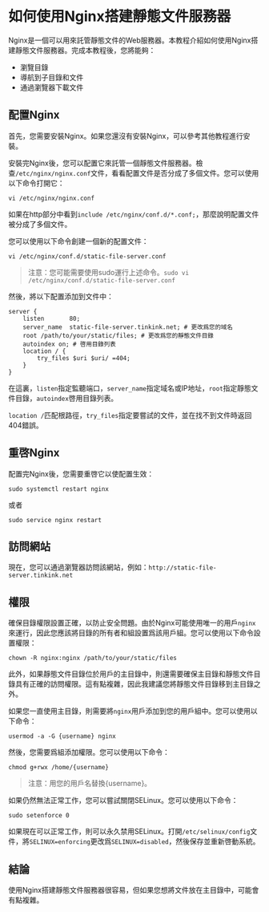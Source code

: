 # 如何使用Nginx搭建靜態文件服務器

Nginx是一個可以用來託管靜態文件的Web服務器。本教程介紹如何使用Nginx搭建靜態文件服務器。完成本教程後，您將能夠：

- 瀏覽目錄
- 導航到子目錄和文件
- 通過瀏覽器下載文件

## 配置Nginx

首先，您需要安裝Nginx。如果您還沒有安裝Nginx，可以參考其他教程進行安裝。

安裝完Nginx後，您可以配置它來託管一個靜態文件服務器。檢查`/etc/nginx/nginx.conf`文件，看看配置文件是否分成了多個文件。您可以使用以下命令打開它：

```
vi /etc/nginx/nginx.conf
```

如果在http部分中看到`include /etc/nginx/conf.d/*.conf;`，那麼說明配置文件被分成了多個文件。

您可以使用以下命令創建一個新的配置文件：

```
vi /etc/nginx/conf.d/static-file-server.conf
```

> 注意：您可能需要使用sudo運行上述命令。`sudo vi /etc/nginx/conf.d/static-file-server.conf`

然後，將以下配置添加到文件中：

```
server {
    listen       80;
    server_name  static-file-server.tinkink.net; # 更改爲您的域名
    root /path/to/your/static/files; # 更改爲您的靜態文件目錄
    autoindex on; # 啓用目錄列表
    location / {
        try_files $uri $uri/ =404;
    }
}
```

在這裏，`listen`指定監聽端口，`server_name`指定域名或IP地址，`root`指定靜態文件目錄，`autoindex`啓用目錄列表。

`location /`匹配根路徑，`try_files`指定要嘗試的文件，並在找不到文件時返回404錯誤。

## 重啓Nginx

配置完Nginx後，您需要重啓它以使配置生效：

```
sudo systemctl restart nginx
```

或者

```
sudo service nginx restart
```

## 訪問網站

現在，您可以通過瀏覽器訪問該網站，例如：`http://static-file-server.tinkink.net`

## 權限

確保目錄權限設置正確，以防止安全問題。由於Nginx可能使用唯一的用戶`nginx`來運行，因此您應該將目錄的所有者和組設置爲該用戶組。您可以使用以下命令設置權限：

```
chown -R nginx:nginx /path/to/your/static/files
```

此外，如果靜態文件目錄位於用戶的主目錄中，則還需要確保主目錄和靜態文件目錄具有正確的訪問權限。這有點複雜，因此我建議您將靜態文件目錄移到主目錄之外。

如果您一直使用主目錄，則需要將`nginx`用戶添加到您的用戶組中。您可以使用以下命令：

```
usermod -a -G {username} nginx
```

然後，您需要爲組添加權限。您可以使用以下命令：

```
chmod g+rwx /home/{username}
```

> 注意：用您的用戶名替換{username}。

如果仍然無法正常工作，您可以嘗試關閉SELinux。您可以使用以下命令：

```
sudo setenforce 0
```

如果現在可以正常工作，則可以永久禁用SELinux。打開`/etc/selinux/config`文件，將`SELINUX=enforcing`更改爲`SELINUX=disabled`，然後保存並重新啓動系統。

## 結論

使用Nginx搭建靜態文件服務器很容易，但如果您想將文件放在主目錄中，可能會有點複雜。
